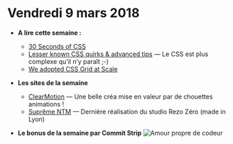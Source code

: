 Vendredi 9 mars 2018
===========================

- **A lire cette semaine :**
    + [30 Seconds of CSS](https://atomiks.github.io/30-seconds-of-css/)
    + [Lesser known CSS quirks & advanced tips](https://medium.com/@peedutuisk/lesser-known-css-quirks-oddities-and-advanced-tips-css-is-awesome-8ee3d16295bb) — Le CSS est plus complexe qu’il n’y paraît ;-)
    + [We adopted CSS Grid at Scale](https://julian.is/article/css-grid-at-scale/)
    
- **Les sites de la semaine**
    + [ClearMotion](http://www.clearmotion.com/) — Une belle créa mise en valeur par de chouettes animations !
    + [Suprême NTM](https://www.supreme-ntm.com/) — Dernière réalisation du studio Rezo Zéro (made in Lyon)
    
- **Le bonus de la semaine par Commit Strip**
![Amour propre de codeur](https://www.commitstrip.com/wp-content/uploads/2018/03/Strip-Jvais-le-faire-quand-m%C3%AAme-650-finalV2.jpg)

